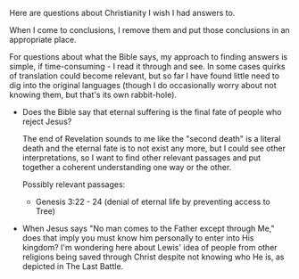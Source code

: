 Here are questions about Christianity I wish I had answers to.

When I come to conclusions, I remove them and put those conclusions in an
appropriate place.

For questions about what the Bible says, my approach to finding answers is
simple, if time-consuming - I read it through and see. In some cases quirks of
translation could become relevant, but so far I have found little need to dig
into the original languages (though I do occasionally worry about not knowing
them, but that's its own rabbit-hole).

- Does the Bible say that eternal suffering is the final fate of people who
  reject Jesus?

  The end of Revelation sounds to me like the "second death" is a literal death
  and the eternal fate is to not exist any more, but I could see other
  interpretations, so I want to find other relevant passages and put together a
  coherent understanding one way or the other.

  Possibly relevant passages:

  - Genesis 3:22 - 24 (denial of eternal life by preventing access to Tree)

- When Jesus says "No man comes to the Father except through Me," does that
  imply you must know him personally to enter into His kingdom? I'm wondering
  here about Lewis' idea of people from other religions being saved through
  Christ despite not knowing who He is, as depicted in The Last Battle.

